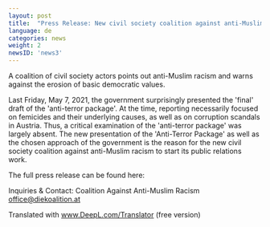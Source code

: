 ```yaml
---
layout: post
title:  "Press Release: New civil society coalition against anti-Muslim racism speaks out on the presented 'anti-terror package'."
language: de
categories: news
weight: 2
newsID: 'news3'
---
```


A coalition of civil society actors points out anti-Muslim racism and warns against the erosion of basic democratic values.

Last Friday, May 7, 2021, the government surprisingly presented the 'final' draft of the 'anti-terror package'. At the time, reporting necessarily focused on femicides and their underlying causes, as well as on corruption scandals in Austria. Thus, a critical examination of the 'anti-terror package' was largely absent. The new presentation of the 'Anti-Terror Package' as well as the chosen approach of the government is the reason for the new civil society coalition against anti-Muslim racism to start its public relations work.

The full press release can be found here:

Inquiries & Contact: Coalition Against Anti-Muslim Racism office@diekoalition.at

Translated with www.DeepL.com/Translator (free version)
